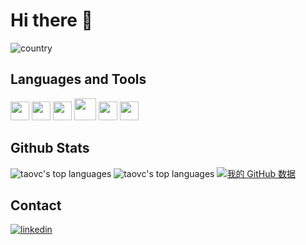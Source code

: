 # Hi there 👋

![country](https://img.shields.io/badge/🌐%20%20country-France-blue)

## Languages and Tools

<code><img src="https://cdn.jsdelivr.net/npm/programming-languages-logos/src/cpp/cpp.png" height="30"></code>
<code><img src="https://cdn.jsdelivr.net/npm/programming-languages-logos/src/c/c.png" height="30"></code>
<code><img src="https://cdn.jsdelivr.net/npm/programming-languages-logos/src/python/python.png" height="30"></code>
<code><img src="https://i.pinimg.com/originals/25/a8/5d/25a85d9e5057430d82273a3c75e73014.png" height="35"></code>
<code><img src="https://www.freepngimg.com/download/logo/69421-logo-distribution-ubuntu-unix-linux-hd-image-free-png.png" height="30"></code>
<code><img src="https://logo-marque.com/wp-content/uploads/2021/03/Docker-Symbole.jpg" height="30"></code>

## Github Stats

![taovc's top languages](https://github-readme-stats.vercel.app/api/top-langs/?username=taovc&layout=compact&theme=vision-friendly-dark&exclude_repo=Security_Pool)
![taovc's top languages](https://github-readme-stats.vercel.app/api/top-langs/?username=taovc&layout=compact&theme=vision-friendly-dark&exclude_repo=Security_Pool)
[![我的 GitHub 数据](https://github-readme-stats.vercel.app/api?username=GitHubtaovc)]()
## Contact

[![linkedin](https://img.shields.io/badge/LinkedIn-blue?style=flat&logo=linkedin&labelColor=blue)](https://www.linkedin.com/in/tao-weijie-880bab1b8/)
